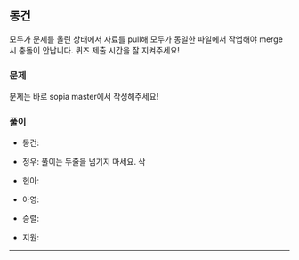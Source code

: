 ## 동건
모두가 문제를 올린 상태에서 자료를 pull해 모두가 동일한 파일에서 작업해야 merge시 충돌이 안납니다. 퀴즈 제출 시간을 잘 지켜주세요!
### 문제
문제는 바로 sopia master에서 작성해주세요!
### 풀이
- 동건:
  
- 정우: 풀이는 두줄을 넘기지 마세요. 삭

- 현아:

- 아영:
    
- 승렬:
  
- 지원:

---

